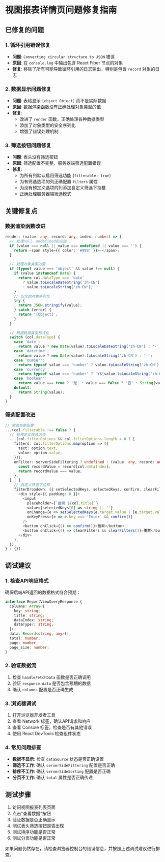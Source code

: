 # 视图报表详情页问题修复指南

## 已修复的问题

### 1. 循环引用错误修复
- **问题**: `Converting circular structure to JSON` 错误
- **原因**: 在 `console.log` 中输出包含 React Fiber 节点的对象
- **修复**: 移除了所有可能导致循环引用的日志输出，特别是包含 `record` 对象的日志

### 2. 数据显示问题修复
- **问题**: 表格显示 `[object Object]` 而不是实际数据
- **原因**: 数据渲染函数没有正确处理对象类型的值
- **修复**: 
  - 改进了 `render` 函数，正确处理各种数据类型
  - 添加了对象类型的安全序列化
  - 增强了错误处理机制

### 3. 筛选按钮问题修复
- **问题**: 表头没有筛选按钮
- **原因**: 筛选配置不完整，服务器端筛选配置错误
- **修复**:
  - 为所有列默认启用筛选功能 (`filterable: true`)
  - 为有筛选选项的列正确配置 `filters` 属性
  - 为没有预定义选项的列添加自定义筛选下拉框
  - 正确处理服务器端筛选模式

## 关键修复点

### 数据渲染函数改进
```typescript
render: (value: any, record: any, index: number) => {
  // 处理null、undefined和空值
  if (value === null || value === undefined || value === '') {
    return <span style={{ color: '#999' }}>-</span>;
  }
  
  // 处理对象类型的值
  if (typeof value === 'object' && value !== null) {
    if (value instanceof Date) {
      return col.dataType === 'date' 
        ? value.toLocaleDateString('zh-CN')
        : value.toLocaleString('zh-CN');
    }
    // 安全的对象序列化
    try {
      return JSON.stringify(value);
    } catch (error) {
      return '[Object]';
    }
  }
  
  // 根据数据类型格式化
  switch (col.dataType) {
    case 'date':
      return value ? new Date(value).toLocaleDateString('zh-CN') : '-';
    case 'datetime':
      return value ? new Date(value).toLocaleString('zh-CN') : '-';
    case 'number':
      return typeof value === 'number' ? value.toLocaleString('zh-CN') : String(value);
    case 'currency':
      return typeof value === 'number' ? `¥${value.toLocaleString('zh-CN')}` : String(value);
    case 'boolean':
      return value === true ? '是' : value === false ? '否' : String(value);
    default:
      return String(value);
  }
}
```

### 筛选配置改进
```typescript
// 筛选功能配置
...(col.filterable !== false ? {
  // 有预定义筛选选项
  ...(col.filterOptions && col.filterOptions.length > 0 ? {
    filters: col.filterOptions.map(option => ({
      text: option.text,
      value: option.value,
    })),
    onFilter: serverSideFiltering ? undefined : (value: any, record: any) => {
      const recordValue = record[col.dataIndex];
      return recordValue === value;
    },
  } : {
    // 自定义筛选下拉框
    filterDropdown: ({ setSelectedKeys, selectedKeys, confirm, clearFilters }) => (
      <div style={{ padding: 8 }}>
        <input
          placeholder={`搜索 ${col.title}`}
          value={selectedKeys[0] as string || ''}
          onChange={e => setSelectedKeys(e.target.value ? [e.target.value] : [])}
          onKeyPress={e => e.key === 'Enter' && confirm()}
        />
        <button onClick={() => confirm()}>搜索</button>
        <button onClick={() => clearFilters && clearFilters()}>重置</button>
      </div>
    ),
  }),
} : {})
```

## 调试建议

### 1. 检查API响应格式
确保后端API返回的数据格式符合预期：
```typescript
interface ReportViewQueryResponse {
  columns: Array<{
    key: string;
    title: string;
    dataIndex: string;
    dataType?: string;
  }>;
  data: Record<string, any>[];
  total: number;
  page: number;
  page_size: number;
}
```

### 2. 验证数据流
1. 检查 `handleFetchData` 函数是否正确调用
2. 验证 `response.data` 是否包含预期的数据
3. 确认 `columns` 配置是否正确生成

### 3. 浏览器调试
1. 打开浏览器开发者工具
2. 查看 Network 标签，确认API请求和响应
3. 查看 Console 标签，检查是否有其他错误
4. 使用 React DevTools 检查组件状态

### 4. 常见问题排查
- **数据不显示**: 检查 `dataSource` 状态是否正确设置
- **筛选不工作**: 确认 `serverSideFiltering` 配置是否正确
- **排序不工作**: 确认 `serverSideSorting` 配置是否正确
- **分页不工作**: 确认 `total` 属性是否正确传递

## 测试步骤

1. 访问视图报表列表页面
2. 点击"查看数据"按钮
3. 验证数据是否正确显示
4. 测试表头筛选按钮是否出现
5. 测试排序功能是否正常
6. 测试分页功能是否正常

如果问题仍然存在，请检查浏览器控制台的错误信息，并按照上述调试建议进行排查。 